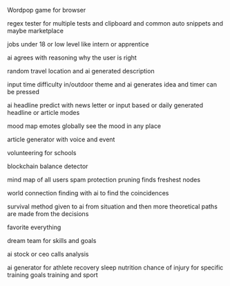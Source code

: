 Wordpop game for browser

regex tester for multiple tests and clipboard and common auto snippets and maybe marketplace

jobs under 18 or low level like intern or apprentice

ai agrees with reasoning why the user is right

random travel location and ai generated description

input time difficulty in/outdoor theme and ai generates idea and timer can be pressed

ai headline predict with news letter or input based or daily generated headline or article modes

mood map emotes globally see the mood in any place

article generator with voice and event

volunteering for schools

blockchain balance detector

mind map of all users spam protection pruning finds freshest nodes

world connection finding with ai to find the coincidences 

survival method given to ai from situation and then more theoretical paths are made from the decisions

favorite everything

dream team for skills and goals

ai stock or ceo calls analysis

ai generator for athlete recovery sleep nutrition chance of injury for specific training goals training and sport

